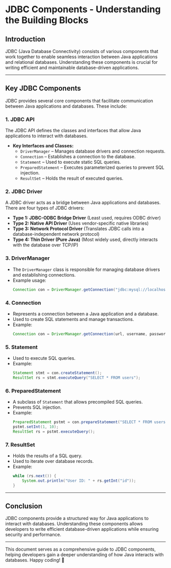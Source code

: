 # JDBC Components - Understanding the Building Blocks

## Introduction
JDBC (Java Database Connectivity) consists of various components that work together to enable seamless interaction between Java applications and relational databases. Understanding these components is crucial for writing efficient and maintainable database-driven applications.

---
## Key JDBC Components
JDBC provides several core components that facilitate communication between Java applications and databases. These include:

### 1. **JDBC API**
The JDBC API defines the classes and interfaces that allow Java applications to interact with databases.
- **Key Interfaces and Classes:**
  - `DriverManager` – Manages database drivers and connection requests.
  - `Connection` – Establishes a connection to the database.
  - `Statement` – Used to execute static SQL queries.
  - `PreparedStatement` – Executes parameterized queries to prevent SQL injection.
  - `ResultSet` – Holds the result of executed queries.
  
### 2. **JDBC Driver**
A JDBC driver acts as a bridge between Java applications and databases. There are four types of JDBC drivers:
- **Type 1: JDBC-ODBC Bridge Driver** (Least used, requires ODBC driver)
- **Type 2: Native API Driver** (Uses vendor-specific native libraries)
- **Type 3: Network Protocol Driver** (Translates JDBC calls into a database-independent network protocol)
- **Type 4: Thin Driver (Pure Java)** (Most widely used, directly interacts with the database over TCP/IP)

### 3. **DriverManager**
- The `DriverManager` class is responsible for managing database drivers and establishing connections.
- Example usage:
  ```java
  Connection con = DriverManager.getConnection("jdbc:mysql://localhost:3306/mydb", "user", "password");
  ```

### 4. **Connection**
- Represents a connection between a Java application and a database.
- Used to create SQL statements and manage transactions.
- Example:
  ```java
  Connection con = DriverManager.getConnection(url, username, password);
  ```

### 5. **Statement**
- Used to execute SQL queries.
- Example:
  ```java
  Statement stmt = con.createStatement();
  ResultSet rs = stmt.executeQuery("SELECT * FROM users");
  ```

### 6. **PreparedStatement**
- A subclass of `Statement` that allows precompiled SQL queries.
- Prevents SQL injection.
- Example:
  ```java
  PreparedStatement pstmt = con.prepareStatement("SELECT * FROM users WHERE id = ?");
  pstmt.setInt(1, 10);
  ResultSet rs = pstmt.executeQuery();
  ```

### 7. **ResultSet**
- Holds the results of a SQL query.
- Used to iterate over database records.
- Example:
  ```java
  while (rs.next()) {
      System.out.println("User ID: " + rs.getInt("id"));
  }
  ```

---
## Conclusion
JDBC components provide a structured way for Java applications to interact with databases. Understanding these components allows developers to write efficient database-driven applications while ensuring security and performance.

---
This document serves as a comprehensive guide to JDBC components, helping developers gain a deeper understanding of how Java interacts with databases. Happy coding! 🚀

